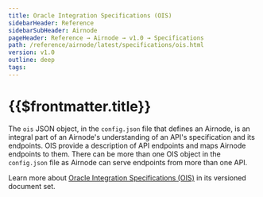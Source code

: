 ```yaml
---
title: Oracle Integration Specifications (OIS)
sidebarHeader: Reference
sidebarSubHeader: Airnode
pageHeader: Reference → Airnode → v1.0 → Specifications
path: /reference/airnode/latest/specifications/ois.html
version: v1.0
outline: deep
tags:
---
```


<VersionWarning/>

<PageHeader/>

# {{$frontmatter.title}}

The `ois` JSON object, in the `config.json` file that defines an Airnode, is an
integral part of an Airnode's understanding of an API's specification and its
endpoints. OIS provide a description of API endpoints and maps Airnode endpoints
to them. There can be more than one OIS object in the `config.json` file as
Airnode can serve endpoints from more than one API.

Learn more about [Oracle Integration Specifications (OIS)](/ois/v1.2/) in its
versioned document set.
